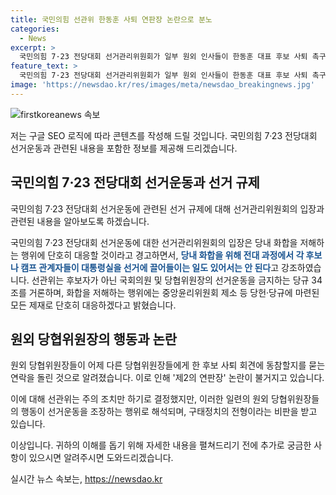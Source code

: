 ```yaml
---
title: 국민의힘 선관위 한동훈 사퇴 연판장 논란으로 분노
categories:
  - News
excerpt: >
  국민의힘 7·23 전당대회 선거관리위원회가 일부 원외 인사들이 한동훈 대표 후보 사퇴 촉구 회견을 준비 중이라는 보도에 대해 당내 화합을 저해하는 행위에 단호히 대응하겠다고 경고했습니다. 선관위는 후보자가 아닌 국회의원 및 당협위원장의 선거운동을 금지하는 당규를 언급하며 당내 화합을 저해하는 줄 세우기 등 구태정치의 전형이라고 비판했습니다. 논란을 피하기 위해 일부 인사들이 사퇴를 결정했지만, 선관위는 주의 조치만 하기로 결정했습니다.
feature_text: >
  국민의힘 7·23 전당대회 선거관리위원회가 일부 원외 인사들이 한동훈 대표 후보 사퇴 촉구 회견을 준비 중이라는 보도에 대해 당내 화합을 저해하는 행위에 단호히 대응하겠다고 경고했습니다. 선관위는 후보자가 아닌 국회의원 및 당협위원장의 선거운동을 금지하는 당규를 언급하며 당내 화합을 저해하는 줄 세우기 등 구태정치의 전형이라고 비판했습니다. 논란을 피하기 위해 일부 인사들이 사퇴를 결정했지만, 선관위는 주의 조치만 하기로 결정했습니다.
image: 'https://newsdao.kr/res/images/meta/newsdao_breakingnews.jpg'
---
```


<p><img src="https://newsdao.kr/res/images/meta/newsdao_breakingnews.jpg" alt="firstkoreanews 속보" /></p>

<p>저는 구글 SEO 로직에 따라 콘텐츠를 작성해 드릴 것입니다. 국민의힘 7·23 전당대회 선거운동과 관련된 내용을 포함한 정보를 제공해 드리겠습니다. </p>

<h2 data-ke-size="size26">국민의힘 7·23 전당대회 선거운동과 선거 규제</h2>

<p>국민의힘 7·23 전당대회 선거운동에 관련된 선거 규제에 대해 선거관리위원회의 입장과 관련된 내용을 알아보도록 하겠습니다.</p>

<p data-ke-size="size16">국민의힘 7·23 전당대회 선거운동에 대한 선거관리위원회의 입장은 당내 화합을 저해하는 행위에 단호히 대응할 것이라고 경고하면서, <b><span style="color: #1a5490;">당내 화합을 위해 전대 과정에서 각 후보나 캠프 관계자들이 대통령실을 선거에 끌어들이는 일도 있어서는 안 된다</span></b>고 강조하였습니다. 선관위는 후보자가 아닌 국회의원 및 당협위원장의 선거운동을 금지하는 당규 34조를 거론하며, 화합을 저해하는 행위에는 중앙윤리위원회 제소 등 당헌·당규에 마련된 모든 제재로 단호히 대응하겠다고 밝혔습니다.</p>

<h2 data-ke-size="size26">원외 당협위원장의 행동과 논란</h2>

<p>원외 당협위원장들이 어제 다른 당협위원장들에게 한 후보 사퇴 회견에 동참할지를 묻는 연락을 돌린 것으로 알려졌습니다. 이로 인해 '제2의 연판장' 논란이 불거지고 있습니다. </p>

<p data-ke-size="size16">이에 대해 선관위는 주의 조치만 하기로 결정했지만, 이러한 일련의 원외 당협위원장들의 행동이 선거운동을 조장하는 행위로 해석되며, 구태정치의 전형이라는 비판을 받고 있습니다.</p>

<p>이상입니다. 귀하의 이해를 돕기 위해 자세한 내용을 펼쳐드리기 전에 추가로 궁금한 사항이 있으시면 알려주시면 도와드리겠습니다.</p>
실시간 뉴스 속보는, <a href="https://newsdao.kr" rel="dofollow">https://newsdao.kr</a>



